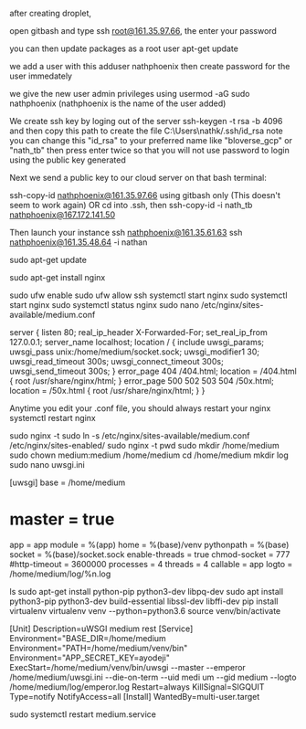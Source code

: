 after creating droplet,

open gitbash and type
ssh root@161.35.97.66, the enter your password

you can then update packages as a root user
apt-get update

we add a user with this
adduser nathphoenix
then create password for the user immedately

we give the new user admin privileges using
usermod -aG sudo nathphoenix  (nathphoenix is the name of the user added)

We create ssh key by loging out of the server
ssh-keygen -t rsa -b 4096
and then copy this path to create the file
C:\Users\nathk/.ssh/id_rsa
note you can change this "id_rsa" to your preferred name like "bloverse_gcp" or "nath_tb"
then press enter twice so that you will not use password to login using the public key generated



Next we send a public key to our cloud server on that bash terminal:

ssh-copy-id nathphoenix@161.35.97.66 using gitbash only (This doesn't seem to work again)
OR
cd into .ssh, then
ssh-copy-id -i nath_tb nathphoenix@167.172.141.50




Then launch your instance
ssh nathphoenix@161.35.61.63
ssh nathphoenix@161.35.48.64 -i nathan


sudo apt-get update

sudo apt-get install nginx

sudo ufw enable
sudo ufw allow ssh
systemctl start nginx
sudo systemctl start nginx
sudo systemctl status nginx
sudo nano /etc/nginx/sites-available/medium.conf

server {
    listen 80;
    real_ip_header X-Forwarded-For;
    set_real_ip_from 127.0.0.1;
    server_name localhost;
    location / {
        include uwsgi_params;
        uwsgi_pass unix:/home/medium/socket.sock;
        uwsgi_modifier1 30;
	uwsgi_read_timeout 300s;
	uwsgi_connect_timeout 300s;
	uwsgi_send_timeout 300s;
    }
    error_page 404 /404.html;
    location = /404.html {
        root /usr/share/nginx/html;
    }
    error_page 500 502 503 504 /50x.html;
    location = /50x.html {
        root /usr/share/nginx/html;
    }
}

Anytime you edit your .conf file, you should always restart your nginx
systemctl restart nginx




sudo nginx -t
sudo ln -s /etc/nginx/sites-available/medium.conf /etc/nginx/sites-enabled/
sudo nginx -t
pwd
sudo mkdir /home/medium
sudo chown medium:medium /home/medium
cd /home/medium
mkdir log
sudo nano uwsgi.ini


[uwsgi]
base = /home/medium
# master = true
app = app
module = %(app)
home = %(base)/venv
pythonpath = %(base)
socket = %(base)/socket.sock
enable-threads = true
chmod-socket = 777
#http-timeout = 3600000
processes = 4
threads = 4
callable = app
logto = /home/medium/log/%n.log


ls
sudo apt-get install python-pip python3-dev libpq-dev
sudo apt install python3-pip python3-dev build-essential libssl-dev libffi-dev 
pip install virtualenv
virtualenv venv --python=python3.6
source venv/bin/activate

[Unit]
Description=uWSGI medium rest
[Service]
Environment="BASE_DIR=/home/medium
Environment="PATH=/home/medium/venv/bin"
Environment="APP_SECRET_KEY=ayodeji"
ExecStart=/home/medium/venv/bin/uwsgi --master --emperor /home/medium/uwsgi.ini --die-on-term --uid medi
um --gid medium --logto /home/medium/log/emperor.log
Restart=always
KillSignal=SIGQUIT
Type=notify
NotifyAccess=all
[Install]
WantedBy=multi-user.target


sudo systemctl restart medium.service